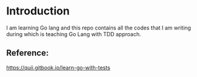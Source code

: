 # Introduction

I am learning Go lang and this repo contains all the codes that I am writing during
which is teaching Go Lang with TDD approach.

## Reference:

https://quii.gitbook.io/learn-go-with-tests

